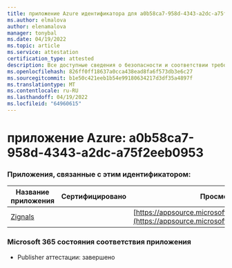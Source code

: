 ```yaml
---
title: приложение Azure идентификатора для a0b58ca7-958d-4343-a2dc-a75f2eeb0953
ms.author: elmalova
author: elenamalova
manager: tonybal
ms.date: 04/19/2022
ms.topic: article
ms.service: attestation
certification_type: attested
description: Все доступные сведения о безопасности и соответствии требованиям для a0b58ca7-958d-4343-a2dc-a75f2eeb0953.
ms.openlocfilehash: 826ff0ff18637a0cca438ead8fa6f573db3e6c27
ms.sourcegitcommit: b1e50c421eeb1b54e99180634217d3df35a4897f
ms.translationtype: MT
ms.contentlocale: ru-RU
ms.lasthandoff: 04/19/2022
ms.locfileid: "64960615"
---
```

# <a name="azure-app-id-a0b58ca7-958d-4343-a2dc-a75f2eeb0953"></a>приложение Azure: a0b58ca7-958d-4343-a2dc-a75f2eeb0953


### <a name="apps-associated-with-this-id"></a>Приложения, связанные с этим идентификатором:
| **Название приложения** | **Сертифицировано** | **Просмотр в AppSource** |
|--------------|---------------|-----------------------|
| [Zignals](../forward/WA200003201.md) |  | [https://appsource.microsoft.com/product/office/WA200003201](https://appsource.microsoft.com/product/office/WA200003201) |

### <a name="microsoft-365-app-compliance-status"></a>Microsoft 365 состояния соответствия приложения
- Publisher аттестации: завершено
